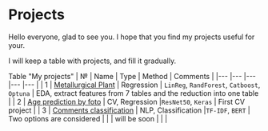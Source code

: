 # Projects
Hello everyone, glad to see you. I hope that you find my projects useful for your.

I will keep a table with projects, and fill it gradually.

Table "My projects"
| №   | Name  | Type  | Method  | Comments  |
|---	|---	|---  |---	|---	|
| 1 | [Metallurgical Plant](1/project_16.ipynb) | Regression  | `LinReg`, `RandForest`, `Catboost`, `Optuna` | EDA, extract features from 7 tables and the reduction into one table |
| 2 | [Age prediction by foto](2/project_14.ipynb)   	| CV, Regression  |`ResNet50`, `Keras`  | First CV project    	|
| 3 | [Comments classification](3/project_12.ipynb)   	| NLP, Classification  |`TF-IDF`, `BERT`  | Two options are considered    	|
|   	| will be soon  	|   	|   	|
